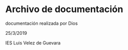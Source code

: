 # Archivo de documentación

documentación realizada por Dios


25/3/2019

IES Luis Velez de Guevara
